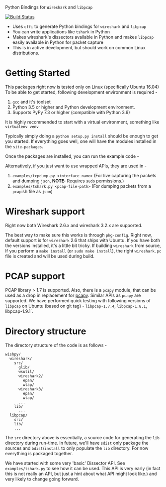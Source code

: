 Python Bindings for `Wireshark` and `libpcap`

[![Build Status](https://travis-ci.com/hyphenOs/wishpy.svg?branch=master)](https://travis-ci.com/hyphenOs/wishpy)

- Uses `cffi` to generate Python bindings for `wireshark` and `libpcap`
- You can write applications like `tshark` in Python
- Makes wireshark's dissectors available in Python and makes `libpcap`
  easily available in Python for packet capture
- This is in active development, but should work on common Linux distributions.

# Getting Started

This packages right now is tested only on Linux (specifically Ubuntu 16.04)
To be able to get started, following development environment is required -

1. `gcc` and it's toolset
2. Python 3.5 or higher and Python development environment.
3. Supports PyPy 7.3 or higher (compatible with Python 3.6)

It is highly recommended to start with a virtual environment, something like
`virtualenv venv`

Typically simply doing a `python setup.py install` should be enough to get
you started. If everything goes well, one will have the modules installed
in the `site-packages`.

Once the packages are installed, you can run the example code -

Alternatively, if you just want to use wrapped APIs, they are used in -
1. `examples/tcpdump.py <interface_name>` (For live capturing the packets and dumping `json`, **NOTE:** Requires `sudo` permissions.)
2. `examples/tshark.py <pcap-file-path>` (For dumping packets from a `pcap`ish file as `json`)

# Wireshark support

Right now both Wireshark 2.6.x and wireshark 3.2.x are supported.

The best way to make sure this works is through `pkg-config`. Right now,
default support is for `wireshark` 2.6 that ships with Ubuntu.
If you have both the versions installed, it's a little bit tricky. If building
`wireshark` from source, If you perform a `make install` (or `sudo make install`),
the right `wireshark.pc` file is created and will be used during build.

# PCAP support

PCAP library > 1.7 is supported. Also, there is a `pcapy` module, that can be used as a drop in replacement for [pcapy](https://github.com/helpsystems/pcapy). Similar APIs as `pcapy` are supported. We have performed quick testing with following versions of `libpcap` on Ubuntu (based on git tag) - `libpcap-1.7.4`, `libpcap-1.8.1`, libpcap-1.9.1`.

# Directory structure

The directory structure of the code is as follows -

```
wishpy/
  wireshark/
    src/
      glib/
      wsutil/
      wireshark2/
        epan/
        wtap/
      wireshark3/
        epan/
        wtap/
      ...
    lib/
      ...
  libpcap/
    src/
    lib/
    ...
```
The `src` directory above is essentially, a source code for generating the
`lib` directory during run-time. In future, we'll have `sdist` only package
the sources and `bdist`/`install` to only populate the `lib` directory. For
now everything is packaged together.

We have started with some very 'basic' Dissector API. See `examples/tshark.py` to see how it can be used.
This API is very early (in fact this is not really an API, but just a hint about what API might look like.)
and very likely to change going forward.
